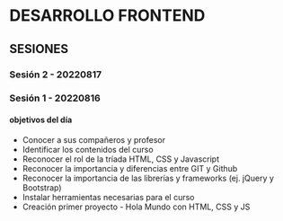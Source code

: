 # DESARROLLO FRONTEND

## SESIONES

### Sesión 2 - 20220817

### Sesión 1 - 20220816 

#### objetivos del día 
- Conocer a sus compañeros y profesor
- Identificar los contenidos del curso
- Reconocer el rol de la tríada HTML, CSS y Javascript 
- Reconocer la importancia y diferencias entre GIT y Github 
- Reconocer la importancia de las librerías y frameworks (ej. jQuery y Bootstrap)
- Instalar herramientas necesarias para el curso
- Creación primer proyecto - Hola Mundo con HTML, CSS y JS 
